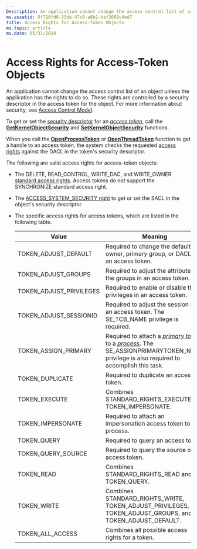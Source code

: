 ```yaml
---
Description: An application cannot change the access control list of an object unless the application has the rights to do so.
ms.assetid: 5f710fd8-33de-47c0-a8b2-baf3008c4ed7
title: Access Rights for Access-Token Objects
ms.topic: article
ms.date: 05/31/2018
---
```


# Access Rights for Access-Token Objects

An application cannot change the access control list of an object unless the application has the rights to do so. These rights are controlled by a security descriptor in the access token for the object. For more information about security, see [Access Control Model](access-control-model.md).

To get or set the [security descriptor](security-descriptors.md) for an [*access token*](/windows/desktop/SecGloss/a-gly), call the [**GetKernelObjectSecurity**](/windows/win32/api/securitybaseapi/nf-securitybaseapi-getkernelobjectsecurity) and [**SetKernelObjectSecurity**](/windows/win32/api/securitybaseapi/nf-securitybaseapi-setkernelobjectsecurity) functions.

When you call the [**OpenProcessToken**](/windows/win32/api/processthreadsapi/nf-processthreadsapi-openprocesstoken) or [**OpenThreadToken**](/windows/win32/api/processthreadsapi/nf-processthreadsapi-openthreadtoken) function to get a handle to an access token, the system checks the requested [access rights](access-rights-and-access-masks.md) against the DACL in the token's security descriptor.

The following are valid access rights for access-token objects:

-   The DELETE, READ\_CONTROL, WRITE\_DAC, and WRITE\_OWNER [standard access rights](standard-access-rights.md). Access tokens do not support the SYNCHRONIZE standard access right.
-   The [ACCESS\_SYSTEM\_SECURITY right](sacl-access-right.md) to get or set the SACL in the object's security descriptor.
-   The specific access rights for access tokens, which are listed in the following table.

    | Value                     | Meaning                                                                                                                                                                                                                                                                           |
    |---------------------------|-----------------------------------------------------------------------------------------------------------------------------------------------------------------------------------------------------------------------------------------------------------------------------------|
    | TOKEN\_ADJUST\_DEFAULT    | Required to change the default owner, primary group, or DACL of an access token.                                                                                                                                                                                                  |
    | TOKEN\_ADJUST\_GROUPS     | Required to adjust the attributes of the groups in an access token.                                                                                                                                                                                                               |
    | TOKEN\_ADJUST\_PRIVILEGES | Required to enable or disable the privileges in an access token.                                                                                                                                                                                                                  |
    | TOKEN\_ADJUST\_SESSIONID  | Required to adjust the session ID of an access token. The SE\_TCB\_NAME privilege is required.                                                                                                                                                                                    |
    | TOKEN\_ASSIGN\_PRIMARY    | Required to attach a [*primary token*](/windows/desktop/SecGloss/p-gly) to a [*process*](/windows/desktop/SecGloss/p-gly). The SE\_ASSIGNPRIMARYTOKEN\_NAME privilege is also required to accomplish this task. |
    | TOKEN\_DUPLICATE          | Required to duplicate an access token.                                                                                                                                                                                                                                            |
    | TOKEN\_EXECUTE            | Combines STANDARD\_RIGHTS\_EXECUTE and TOKEN\_IMPERSONATE.                                                                                                                                                                                                                        |
    | TOKEN\_IMPERSONATE        | Required to attach an impersonation access token to a process.                                                                                                                                                                                                                    |
    | TOKEN\_QUERY              | Required to query an access token.                                                                                                                                                                                                                                                |
    | TOKEN\_QUERY\_SOURCE      | Required to query the source of an access token.                                                                                                                                                                                                                                  |
    | TOKEN\_READ               | Combines STANDARD\_RIGHTS\_READ and TOKEN\_QUERY.                                                                                                                                                                                                                                 |
    | TOKEN\_WRITE              | Combines STANDARD\_RIGHTS\_WRITE, TOKEN\_ADJUST\_PRIVILEGES, TOKEN\_ADJUST\_GROUPS, and TOKEN\_ADJUST\_DEFAULT.                                                                                                                                                                   |
    | TOKEN\_ALL\_ACCESS        | Combines all possible access rights for a token.                                                                                                                                                                                                                                  |

    

     

 

 